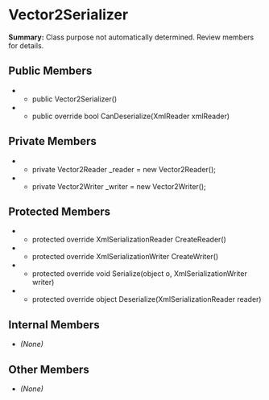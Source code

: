 # Vector2Serializer

**Summary:** Class purpose not automatically determined. Review members for details.

## Public Members
- - public Vector2Serializer()
- - public override bool CanDeserialize(XmlReader xmlReader)

## Private Members
- - private Vector2Reader _reader = new Vector2Reader();
- - private Vector2Writer _writer = new Vector2Writer();

## Protected Members
- - protected override XmlSerializationReader CreateReader()
- - protected override XmlSerializationWriter CreateWriter()
- - protected override void Serialize(object o, XmlSerializationWriter writer)
- - protected override object Deserialize(XmlSerializationReader reader)

## Internal Members
- *(None)*

## Other Members
- *(None)*
